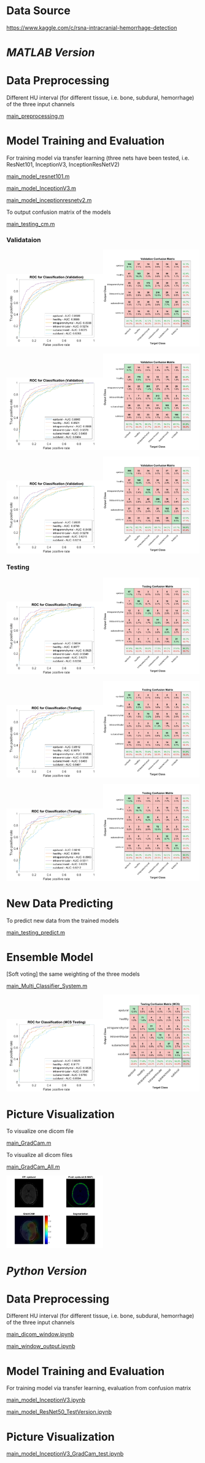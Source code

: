 # Data Source

https://www.kaggle.com/c/rsna-intracranial-hemorrhage-detection

# *MATLAB Version*

# Data Preprocessing

Different HU interval (for different tissue, i.e. bone, subdural, hemorrhage) of the three input channels

[main_preprocessing.m](https://github.com/ycy1997alex/Intracranial-Hemorrhage-Detection/blob/main/MATLAB/main_preprocessing.m)

# Model Training and Evaluation

For training model via transfer learning (three nets have been tested, i.e. ResNet101, InceptionV3, InceptionResNetV2)

[main_model_resnet101.m](https://github.com/ycy1997alex/Intracranial-Hemorrhage-Detection/blob/main/MATLAB/main_model_resnet101.m)

[main_model_InceptionV3.m](https://github.com/ycy1997alex/Intracranial-Hemorrhage-Detection/blob/main/MATLAB/main_model_InceptionV3.m)

[main_model_inceptionresnetv2.m](https://github.com/ycy1997alex/Intracranial-Hemorrhage-Detection/blob/main/MATLAB/main_model_inceptionresnetv2.m)

To output confusion matrix of the models

[main_testing_cm.m](https://github.com/ycy1997alex/Intracranial-Hemorrhage-Detection/blob/main/MATLAB/main_testing_cm.m)

### Validataion

<img src="https://github.com/ycy1997alex/Intracranial-Hemorrhage-Detection/blob/main/MATLAB/Output/ResNet-101_20210609_222629_Validation_ROC.png" alt="ROC" height=50% width=50%><img src="https://github.com/ycy1997alex/Intracranial-Hemorrhage-Detection/blob/main/MATLAB/Output/ResNet-101_20210609_222629_Validation_ConfusionMatrix.png" alt="Confusion Matrix" eight=50% width=50%>

<img src="https://github.com/ycy1997alex/Intracranial-Hemorrhage-Detection/blob/main/MATLAB/Output/Inception-v3_20210609_171432_Validation_ROC.png" alt="ROC" eight=50% width=50%><img src="https://github.com/ycy1997alex/Intracranial-Hemorrhage-Detection/blob/main/MATLAB/Output/Inception-v3_20210609_171432_Validation_ConfusionMatrix.png" alt="Confusion Matrix" eight=50% width=50%>

<img src="https://github.com/ycy1997alex/Intracranial-Hemorrhage-Detection/blob/main/MATLAB/Output/Inception-Resnet-V2_20210609_203658_Validation_ROC.png" alt="ROC" height=50% width=50%><img src="https://github.com/ycy1997alex/Intracranial-Hemorrhage-Detection/blob/main/MATLAB/Output/Inception-Resnet-V2_20210609_203658_Validation_ConfusionMatrix.png" alt="Confusion Matrix" eight=50% width=50%>

### Testing

<img src="https://github.com/ycy1997alex/Intracranial-Hemorrhage-Detection/blob/main/MATLAB/Output/ResNet-101_20210609_222629_Testing_ROC.png" alt="ROC" height=50% width=50%><img src="https://github.com/ycy1997alex/Intracranial-Hemorrhage-Detection/blob/main/MATLAB/Output/ResNet-101_20210609_222629_Testing_ConfusionMatrix.png" alt="Confusion Matrix" eight=50% width=50%>

<img src="https://github.com/ycy1997alex/Intracranial-Hemorrhage-Detection/blob/main/MATLAB/Output/Inception-v3_20210609_171432_Testing_ROC.png" alt="ROC" eight=50% width=50%><img src="https://github.com/ycy1997alex/Intracranial-Hemorrhage-Detection/blob/main/MATLAB/Output/Inception-v3_20210609_171432_Testing_ConfusionMatrix.png" alt="Confusion Matrix" eight=50% width=50%>

<img src="https://github.com/ycy1997alex/Intracranial-Hemorrhage-Detection/blob/main/MATLAB/Output/Inception-Resnet-V2_20210609_203658_Testing_ROC.png" alt="ROC" height=50% width=50%><img src="https://github.com/ycy1997alex/Intracranial-Hemorrhage-Detection/blob/main/MATLAB/Output/Inception-Resnet-V2_20210609_203658_Testing_ConfusionMatrix.png" alt="Confusion Matrix" eight=50% width=50%>

# New Data Predicting

To predict new data from the trained models

[main_testing_predict.m](https://github.com/ycy1997alex/Intracranial-Hemorrhage-Detection/blob/main/MATLAB/main_testing_predict.m)

# Ensemble Model

[Soft voting] the same weighting of the three models

[main_Multi_Classifier_System.m](https://github.com/ycy1997alex/Intracranial-Hemorrhage-Detection/blob/main/MATLAB/main_Multi_Classifier_System.m)

<img src="https://github.com/ycy1997alex/Intracranial-Hemorrhage-Detection/blob/main/MATLAB/Output/MCS/MCS_Testing_ROC.png" alt="ROC" height=50% width=50%><img src="https://github.com/ycy1997alex/Intracranial-Hemorrhage-Detection/blob/main/MATLAB/Output/MCS/MCS_Testing_ConfusionMatrix.png" alt="Confusion Matrix" eight=50% width=50%>

# Picture Visualization

To visualize one dicom file

[main_GradCam.m](https://github.com/ycy1997alex/Intracranial-Hemorrhage-Detection/blob/main/MATLAB/main_GradCam.m)

To visualize all dicom files

[main_GradCam_All.m](https://github.com/ycy1997alex/Intracranial-Hemorrhage-Detection/blob/main/MATLAB/main_GradCam_All.m)

<img src="https://github.com/ycy1997alex/Intracranial-Hemorrhage-Detection/blob/main/MATLAB/Output/GradCAM/Inception-Resnet-V2/epidural/GradCam_Seg_ID_1b00cdf51.png" alt="Grad-CAM" eight=50% width=50%>

# *Python Version*

# Data Preprocessing

Different HU interval (for different tissue, i.e. bone, subdural, hemorrhage) of the three input channels

[main_dicom_window.ipynb](https://github.com/ycy1997alex/Intracranial-Hemorrhage-Detection/blob/main/Python/main_dicom_window.ipynb)

[main_window_output.ipynb](https://github.com/ycy1997alex/Intracranial-Hemorrhage-Detection/blob/main/Python/main_window_output.ipynb)

# Model Training and Evaluation

For training model via transfer learning, evaluation from confusion matrix

[main_model_InceptionV3.ipynb](https://github.com/ycy1997alex/Intracranial-Hemorrhage-Detection/blob/main/Python/main_model_InceptionV3.ipynb)

[main_model_ResNet50_TestVersion.ipynb](https://github.com/ycy1997alex/Intracranial-Hemorrhage-Detection/blob/main/Python/main_model_ResNet50_TestVersion.ipynb)

# Picture Visualization

[main_model_InceptionV3_GradCam_test.ipynb](https://github.com/ycy1997alex/Intracranial-Hemorrhage-Detection/blob/main/Python/main_model_InceptionV3_GradCam_test.ipynb)
